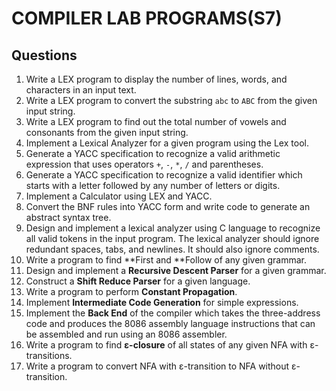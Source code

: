 # COMPILER LAB PROGRAMS(S7)
## Questions
1. Write a LEX program to display the number of lines, words, and characters in an input text.
2. Write a LEX program to convert the substring `abc` to `ABC` from the given input string.
3. Write a LEX program to find out the total number of vowels and consonants from the given input string.
4. Implement a Lexical Analyzer for a given program using the Lex tool.
5. Generate a YACC specification to recognize a valid arithmetic expression that uses operators `+`, `-`, `*`, `/` and parentheses.
6. Generate a YACC specification to recognize a valid identifier which starts with a letter followed by any number of letters or digits.
7. Implement a Calculator using LEX and YACC.
8. Convert the BNF rules into YACC form and write code to generate an abstract syntax tree.
9. Design and implement a lexical analyzer using C language to recognize all valid tokens in the input program. The lexical analyzer should ignore redundant spaces, tabs, and newlines. It should also ignore comments.
10. Write a program to find **First and **Follow of any given grammar.
11. Design and implement a **Recursive Descent Parser** for a given grammar.
12. Construct a **Shift Reduce Parser** for a given language.
13. Write a program to perform **Constant Propagation**.
14. Implement **Intermediate Code Generation** for simple expressions.
15. Implement the **Back End** of the compiler which takes the three-address code and produces the 8086 assembly language instructions that can be assembled and run using an 8086 assembler.
16. Write a program to find **ε-closure** of all states of any given NFA with ε-transitions.
17. Write a program to convert NFA with ε-transition to NFA without ε-transition.
